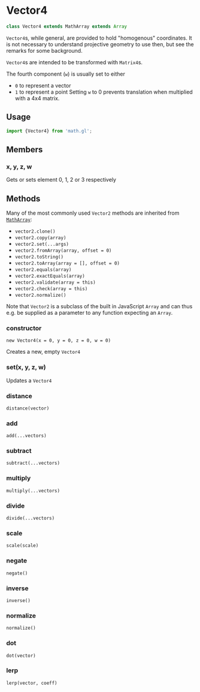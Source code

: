 # Vector4

```js
class Vector4 extends MathArray extends Array
```

`Vector4`s, while general, are provided to hold "homogenous" coordinates. It is not necessary to understand projective geometry to use then, but see the remarks for some background.

`Vector4`s are intended to be transformed with `Matrix4`s.

The fourth component (`w`) is usually set to either
- `0` to represent a vector
- `1` to represent a point
Setting `w` to 0 prevents translation when multiplied with a 4x4 matrix.

## Usage

```js
import {Vector4} from 'math.gl';
```

## Members

### x, y, z, w

Gets or sets element 0, 1, 2 or 3 respectively


## Methods

Many of the most commonly used `Vector2` methods are inherited from [`MathArray`](./docs/api-reference/math-array.md):

* `vector2.clone()`
* `vector2.copy(array)`
* `vector2.set(...args)`
* `vector2.fromArray(array, offset = 0)`
* `vector2.toString()`
* `vector2.toArray(array = [], offset = 0)`
* `vector2.equals(array)`
* `vector2.exactEquals(array)`
* `vector2.validate(array = this)`
* `vector2.check(array = this)`
* `vector2.normalize()`

Note that `Vector2` is a subclass of the built in JavaScript `Array` and can thus e.g. be supplied as a parameter to any function expecting an `Array`.


### constructor

`new Vector4(x = 0, y = 0, z = 0, w = 0)`

Creates a new, empty `Vector4`

### set(x, y, z, w)

Updates a `Vector4`


### distance

`distance(vector)`


### add

`add(...vectors)`


### subtract

`subtract(...vectors)`


### multiply

`multiply(...vectors)`


### divide

`divide(...vectors)`


### scale

`scale(scale)`


### negate
`negate()`


### inverse
`inverse()`


### normalize
`normalize()`


### dot

`dot(vector)`


### lerp

`lerp(vector, coeff)`

